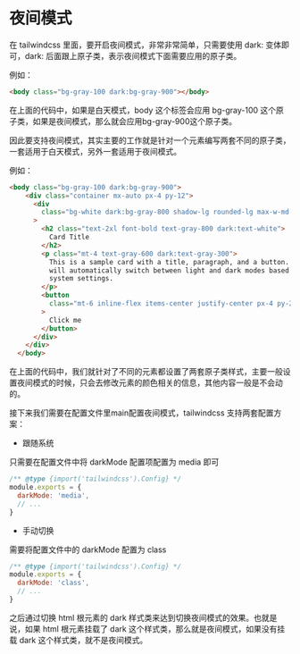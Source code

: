 # 夜间模式

在 tailwindcss 里面，要开启夜间模式，非常非常简单，只需要使用 dark: 变体即可，dark: 后面跟上原子类，表示夜间模式下面需要应用的原子类。

例如：

```html
<body class="bg-gray-100 dark:bg-gray-900"></body>
```

在上面的代码中，如果是白天模式，body 这个标签会应用 bg-gray-100 这个原子类，如果是夜间模式，那么就会应用bg-gray-900这个原子类。

因此要支持夜间模式，其实主要的工作就是针对一个元素编写两套不同的原子类，一套适用于白天模式，另外一套适用于夜间模式。

例如：

```html
<body class="bg-gray-100 dark:bg-gray-900">
    <div class="container mx-auto px-4 py-12">
      <div
        class="bg-white dark:bg-gray-800 shadow-lg rounded-lg max-w-md mx-auto p-8"
      >
        <h2 class="text-2xl font-bold text-gray-800 dark:text-white">
          Card Title
        </h2>
        <p class="mt-4 text-gray-600 dark:text-gray-300">
          This is a sample card with a title, paragraph, and a button. The card
          will automatically switch between light and dark modes based on your
          system settings.
        </p>
        <button
          class="mt-6 inline-flex items-center justify-center px-4 py-2 text-sm font-medium text-white bg-blue-600 hover:bg-blue-700 border border-transparent rounded-md shadow-sm dark:bg-yellow-400 dark:hover:bg-yellow-500 dark:text-gray-900"
        >
          Click me
        </button>
      </div>
    </div>
  </body>
```

在上面的代码中，我们就针对了不同的元素都设置了两套原子类样式，主要一般设置夜间模式的时候，只会去修改元素的颜色相关的信息，其他内容一般是不会动的。



接下来我们需要在配置文件里main配置夜间模式，tailwindcss 支持两套配置方案：

- 跟随系统

只需要在配置文件中将 darkMode 配置项配置为 media 即可

```js
/** @type {import('tailwindcss').Config} */
module.exports = {
  darkMode: 'media',
  // ...
}
```



- 手动切换

需要将配置文件中的 darkMode 配置为 class

```js
/** @type {import('tailwindcss').Config} */
module.exports = {
  darkMode: 'class',
  // ...
}
```

之后通过切换 html 根元素的 dark 样式类来达到切换夜间模式的效果。也就是说，如果 html 根元素挂载了 dark 这个样式类，那么就是夜间模式，如果没有挂载 dark 这个样式类，就不是夜间模式。

